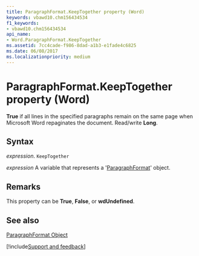 ```yaml
---
title: ParagraphFormat.KeepTogether property (Word)
keywords: vbawd10.chm156434534
f1_keywords:
- vbawd10.chm156434534
api_name:
- Word.ParagraphFormat.KeepTogether
ms.assetid: 7cc4cade-f986-8dad-a1b3-e1fade4c6825
ms.date: 06/08/2017
ms.localizationpriority: medium
---
```



# ParagraphFormat.KeepTogether property (Word)

 **True** if all lines in the specified paragraphs remain on the same page when Microsoft Word repaginates the document. Read/write **Long**.


## Syntax

_expression_. `KeepTogether`

_expression_ A variable that represents a '[ParagraphFormat](Word.ParagraphFormat.md)' object.


## Remarks

This property can be **True**, **False**, or **wdUndefined**.


## See also


[ParagraphFormat Object](Word.ParagraphFormat.md)

[!include[Support and feedback](~/includes/feedback-boilerplate.md)]